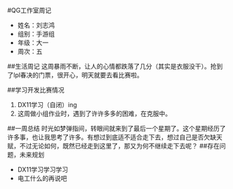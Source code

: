 ﻿﻿﻿﻿#QG工作室周记- 姓名：刘志鸿- 组别：手游组- 年级：大一- 周次：五##生活周记这周暴雨不断，让人的心情都跌落了几分（其实是衣服没干）。抢到了lpl春决的门票，很开心，明天就要去看比赛啦。##学习开发比赛情况 1. DX11学习（自闭）ing1. 这周做小组作业时，遇到了许许多多的困难，在克服中。##一周总结时光如梦弹指间，转眼间就来到了最后一个星期了。这个星期经历了许多事，也让我思考了许多。有想过到底适不适合走下去，想过自己是否欠缺天赋，不过无论如何，既然已经走到这里了，那又为何不继续走下去呢？##存在问题，未来规划- DX11学习学习学习- 电工什么的再说吧